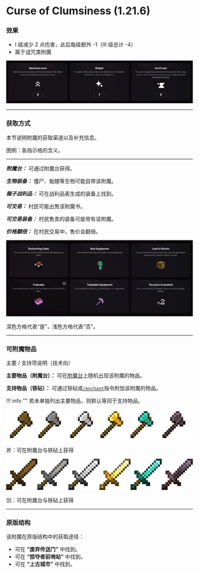 # Curse of Clumsiness (1.21.6)
### 效果
*   I 级减少 2 点伤害，此后每级额外 -1（III 级总计 -4）
*   属于诅咒类附魔

![](/images/voxel/enchantment/weapon-enchantment/image_1756618467578_419.png)

* * *

### 获取方式

本节说明附魔的获取渠道以及补充信息。

图例：各指示格的含义。[](#legend-explanations-of-each-box)

* * *

_**附魔台：**_ 可通过附魔台获得。

_**生物装备：**_ 僵尸、骷髅等生物可能自带该附魔。

_**箱子战利品：**_ 可在战利品表生成的装备上找到。

_**可交易：**_ 村民可能出售该附魔书。

_**可交易装备：**_ 村民售卖的装备可能带有该附魔。

_**价格翻倍：**_ 在村民交易中，售价会翻倍。

![](/images/voxel/enchantment/weapon-enchantment/image_1756618467578_69.png)

深色方格代表“是”，浅色方格代表“否”。

* * *

### 可附魔物品
主要 / 支持项说明（技术向）[](#explanation-primary-supported-technical)

**主要物品（附魔台）：** 可在[附魔台](https://minecraft.wiki/w/Enchanting_table)上随机出现该附魔的物品。

**支持物品（铁砧）：** 可通过铁砧或[`/enchant`](https://minecraft.wiki/w/Commands/enchant)指令附加该附魔的物品。

!!! info ""
    若未单独列出主要物品，则默认等同于支持物品。

![](/images/voxel/enchantment/weapon-enchantment/image_1756618467578_810.png)

斧：可在附魔台与铁砧上获得

![](/images/voxel/enchantment/weapon-enchantment/image_1756618467578_574.png)

剑：可在附魔台与铁砧上获得

* * *

### 原版结构

该附魔在原版结构中的获取途径：

*   可在 **“废弃传送门”** 中找到。
*   可在 **“掠夺者前哨站”** 中找到。
*   可在 **“上古城市”** 中找到。
